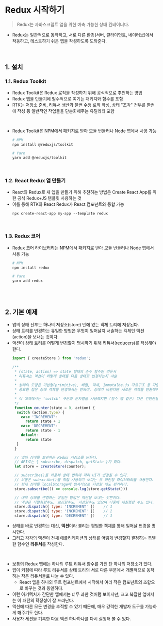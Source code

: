 # Redux 시작하기
> Redux는 자바스크립트 앱을 위한 예측 가능한 상태 컨테이너다.

- Redux는 일관적으로 동작하고, 서로 다른 환경(서버, 클라이언트, 네이터브)에서 작동하고, 테스트하기 쉬운 앱을 작성하도록 도와준다.

<br>

## 1. 설치

### 1.1. Redux Toolkit
- Redux Toolkit은 Redux 로직을 작성하기 위해 공식적으로 추천하는 방법
- Redux 앱을 만들기에 필수적으로 여기는 패키지와 함수를 포함
- RTK는 저장소 준비, 리듀서 생산과 불변 수정 로직 작성, 상태 "조각" 전부를 한번에 작성 등 일반적인 작업들을 단순화해주는 유틸리티 포함

<br>

- Redux Toolkit은 NPM에서 패키지로 받아 모듈 번들러나 Node 앱에서 사용 가능
  ```bash
  # NPM
  npm install @reduxjs/toolkit

  # Yarn
  yarn add @reduxjs/toolkit
  ```

<br>

### 1.2. React Redux 앱 만들기
- React와 Redux로 새 앱을 만들기 위해 추천하는 방법은 Create React App를 위한 공식 Redux+JS 템플릿 사용하는 것
- 이를 통해 RTK와 React Redux가 React 컴포넌트와 통합 가능
  ```
  npx create-react-app my-app --template redux
  ```

<br>

### 1.3. Redux 코어
- Redux 코어 라이브러리는 NPM에서 패키지로 받아 모듈 번들러나 Node 앱에서 사용 가능
  ```bash
  # NPM
  npm install redux

  # Yarn
  yarn add redux
  ```

<br>
<br>

## 2. 기본 예제
- 앱의 상태 전부는 하나의 저장소(store) 안에 있는 객체 트리에 저장된다.
- 상태 트리를 변경하는 유일한 방법은 무엇이 일어날지 서술하는 객체인 액션(action)을 보내는 것이다.
- 액션이 상태 트리를 어떻게 변경할지 명시하기 위해 리듀서(reducers)를 작성해야 한다.
  ```js
  import { createStore } from 'redux';

  /**
   * (state, action) => state 형태의 순수 함수인 리듀서
   * 리듀서는 액션이 어떻게 상태를 다음 상태로 변경하는지 서술
   *
   * 상태의 모양은 기본형(primitive), 배열, 객체, Immutalbe.js 자료구조 등 다양
   * 중요한 점은 상태 객체를 변경해서는 안되며, 상태가 바뀐다면 새로운 객체를 반환해야 한다는 것
   *
   * 이 예제에서는 'switch' 구문과 문자열을 사용했지만 (함수 맵 같은) 다른 컨벤션을 따라도 된다.
   */
   function counter(state = 0, action) {
    switch (action.type) {
      case 'INCREMENT':
        return state + 1
      case 'DECREMENT':
        return state - 1
      default:
        return state
    }
   }

   // 앱의 상태를 보관하는 Redux 저장소를 만든다.
   // API로는 { subscribe, dispatch, getState }가 있다.
   let store = createStore(counter);

   // subscribe()를 이용해 상태 변화에 따라 UI가 변경될 수 있다.
   // 보통은 subscribe()를 직접 사용하기 보다는 뷰 바인딩 라이브러리를 사용한다.
   // 현재 상태를 localStorage에 영속적으로 저장할 때도 편리하다.
   store.subscribe(() => console.log(store.getState()))

   // 내부 상태를 변경하는 유일한 방법은 액션을 보내는 것뿐이다.
   // 액션은 직렬화할수도, 로깅할수도, 저장할수도 있으며 나중에 재실행할 수도 있다.
   store.dispatch({ type: 'INCREMENT' })    // 1
   store.dispatch({ type: 'INCREMENT' })    // 2
   store.dispatch({ type: 'DECREMENT' })    // 1
  ```
- 상태를 바로 변경하는 대신, **액션**이라 불리는 평범한 객체를 통해 일어날 변경을 명시한다.
- 그리고 각각의 액션이 전체 애플리케이션의 상태를 어떻게 변경할지 결정하는 특별한 함수인 **리듀서**를 작성한다.

<br>

- 보통의 Redux 앱에는 하나의 루트 리듀서 함수를 가진 단 하나의 저장소가 있다.
- 앱이 커짐에 따라 루트 리듀서를 상태 트리의 서로 다른 부분에서 개별적으로 동작하는 작은 리듀서들로 나눌 수 있다.
  - React 앱을 하나의 루트 컴포넌트에서 시작해서 여러 작은 컴포넌트의 조합으로 바꾸는 것과 동일하다.
- 이런 아키텍처가 간단한 앱에서는 너무 과한 것처럼 보이지만, 크고 복잡한 앱에서는 이 패턴의 확장성이 잘 드러난다.
- 액션에 따른 모든 변경을 추적할 수 있기 때문에, 매우 강력한 개발자 도구를 가능하게 해주기도 한다.
- 사용자 세션을 기록한 다음 액션 하나하나를 다시 실행해 볼 수 있다.

<br>
<br>